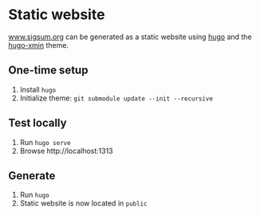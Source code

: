 # Static website
www.sigsum.org can be generated as a static website using [hugo](https://gohugo.io)
and the [hugo-xmin](https://github.com/yihui/hugo-xmin) theme.

## One-time setup
1. Install `hugo`
1. Initialize theme: `git submodule update --init --recursive`

## Test locally
1. Run `hugo serve`
2. Browse http://localhost:1313

## Generate
1. Run `hugo`
2. Static website is now located in `public`
